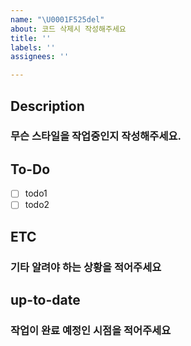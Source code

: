 ```yaml
---
name: "\U0001F525del"
about: 코드 삭제시 작성해주세요
title: ''
labels: ''
assignees: ''

---
```


## Description
### 무슨 스타일을 작업중인지 작성해주세요.

## To-Do
- [ ] todo1
- [ ] todo2

## ETC
### 기타 알려야 하는 상황을 적어주세요

## up-to-date
### 작업이 완료 예정인 시점을 적어주세요
